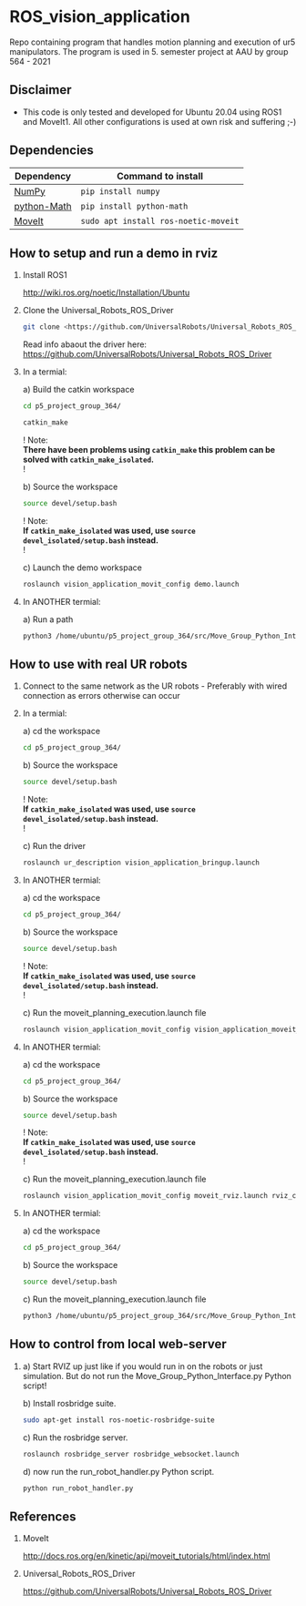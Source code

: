 # ROS_vision_application

Repo containing program that handles motion planning and execution of ur5 manipulators. The program is used in 5. semester project at AAU by group 564 - 2021

## Disclaimer

- This code is only tested and developed for Ubuntu 20.04 using ROS1 and MoveIt1. All other configurations is used at own risk and suffering ;-)

## Dependencies

Dependency | Command to install
------- | -------
[NumPy](https://pypi.org/project/numpy/) | ```pip install numpy```
[python-Math](https://pypi.org/project/python-math/) | ```pip install python-math```
[MoveIt](https://moveit.ros.org/install/) | ```sudo apt install ros-noetic-moveit```

## How to setup and run a demo in rviz

1. Install ROS1

    <http://wiki.ros.org/noetic/Installation/Ubuntu>

2. Clone the Universal_Robots_ROS_Driver

    ``` bash
    git clone <https://github.com/UniversalRobots/Universal_Robots_ROS_Driver.git> src/Universal_Robots_ROS_Driver
    ```

    Read info abaout the driver here: <https://github.com/UniversalRobots/Universal_Robots_ROS_Driver>

3. In a termial:

    a) Build the catkin workspace

    ```bash
    cd p5_project_group_364/

    catkin_make
    ```

    ! Note:\
    **There have been problems using `catkin_make` this problem can be solved with `catkin_make_isolated`.** \
    !

    b) Source the workspace

    ```bash
    source devel/setup.bash
    ```

    ! Note:\
    **If `catkin_make_isolated` was used, use `source devel_isolated/setup.bash` instead.** \
    !

    c) Launch the demo workspace

    ```bash
    roslaunch vision_application_movit_config demo.launch
    ```

4. In  ANOTHER termial:

    a) Run a path

    ```bash
    python3 /home/ubuntu/p5_project_group_364/src/Move_Group_Python_Interface.py
    ```

## How to use with real UR robots

1. Connect to the same network as the UR robots  - Preferably with wired connection as errors otherwise can occur

2. In a termial:

    a) cd the workspace

    ```bash
    cd p5_project_group_364/
    ```

    b) Source the workspace

    ```bash
    source devel/setup.bash
    ```

    ! Note:\
    **If `catkin_make_isolated` was used, use `source devel_isolated/setup.bash` instead.** \
    !

    c) Run the driver

    ```bash
    roslaunch ur_description vision_application_bringup.launch
    ```

3. In  ANOTHER termial:

    a) cd the workspace

    ```bash
    cd p5_project_group_364/
    ```

    b) Source the workspace

    ```bash
    source devel/setup.bash
    ```

    ! Note:\
    **If `catkin_make_isolated` was used, use `source devel_isolated/setup.bash` instead.** \
    !

    c) Run the moveit_planning_execution.launch file

    ```bash
    roslaunch vision_application_movit_config vision_application_moveit_planning_execution.launch
    ```

4. In  ANOTHER termial:

    a) cd the workspace

    ```bash
    cd p5_project_group_364/
    ```

    b) Source the workspace

    ```bash
    source devel/setup.bash
    ```

    ! Note:\
    **If `catkin_make_isolated` was used, use `source devel_isolated/setup.bash` instead.** \
    !

    c) Run the moveit_planning_execution.launch file

    ```bash
    roslaunch vision_application_movit_config moveit_rviz.launch rviz_config:=$(rospack find vision_application_movit_config)/launch/moveit.rviz
    ```

5. In  ANOTHER termial:

    a) cd the workspace

    ```bash
    cd p5_project_group_364/
    ```

    b) Source the workspace

    ```bash
    source devel/setup.bash
    ```

    c) Run the moveit_planning_execution.launch file

    ```bash
    python3 /home/ubuntu/p5_project_group_364/src/Move_Group_Python_Interface.py
    ```

## How to control from local web-server

1.
    a) Start RVIZ up just like if you would run in on the robots or just simulation.
    But do not run the Move_Group_Python_Interface.py Python script!

    b) Install rosbridge suite.

    ```bash
    sudo apt-get install ros-noetic-rosbridge-suite
    ```

    c) Run the rosbridge server.

    ```bash
    roslaunch rosbridge_server rosbridge_websocket.launch
    ```

    d) now run the run_robot_handler.py Python script.

    ```bash
    python run_robot_handler.py
    ```

## References

1. MoveIt

    <http://docs.ros.org/en/kinetic/api/moveit_tutorials/html/index.html>

2. Universal_Robots_ROS_Driver

    <https://github.com/UniversalRobots/Universal_Robots_ROS_Driver>
